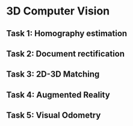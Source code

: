 # 3D Computer Vision

## Task 1: Homography estimation

## Task 2: Document rectification

## Task 3: 2D-3D Matching

## Task 4: Augmented Reality

## Task 5: Visual Odometry
